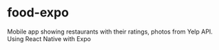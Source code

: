 # food-expo
Mobile app showing restaurants with their ratings, photos from Yelp API. Using React Native with Expo
